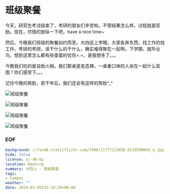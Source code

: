 班级聚餐
========

今天，研究生考试结束了，考研的朋友们辛苦啦。不管结果怎么样，过程就是奖励。现在，尽情的放纵一下吧，have a nice time~

然后，今晚我们班级的聚餐如约而至。大四这上学期，大家各奔东西，找工作的找工作，考研的考研，该干什么的干什么，确实难得聚在一起咧。下学期，就毕业鸟，想到这里怎么都有些蛋蛋的忧伤=.=，是我想多了。。。

今晚我们吃的是自助火锅，我们那桌是变态辣，一桌重口味的人坐在一起什么氛围？你们感受下。。。

记住今晚的笑脸，若干年后，我们还会有这样的笑脸^_^

![班级聚餐](https://farm8.staticflickr.com/7408/11777122836_b1195900d4_o.jpg)

![班级聚餐](https://farm6.staticflickr.com/5478/11776770354_8bf80a3a77_o.jpg)

![班级聚餐](https://farm4.staticflickr.com/3773/11776351475_4d7849434f_o.jpg)

![班级聚餐](https://farm6.staticflickr.com/5533/11776795053_4f1c9fff61_o.jpg)


### EOF
```yaml
background: //farm8.staticflickr.com/7408/11777122836_b1195900d4_o.jpg
hide: false
license: cc-40-by
location: Nanning
summary: 大四上 - 班级聚餐
tags:
- Campus
weather: ""
date: 2014-01-05T23:18:29+08:00
```
